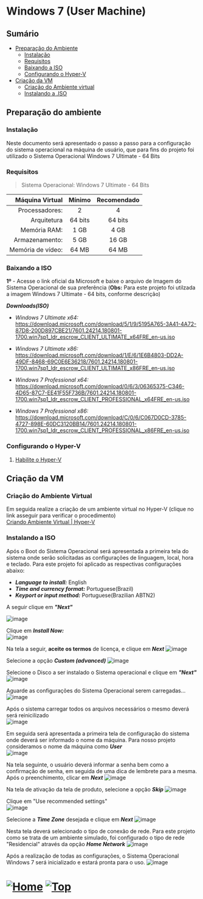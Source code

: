 #  Windows 7 (User Machine)

## Sumário

- [Preparação do Ambiente](#preparação-do-ambiente)
  - [Instalação](#instalação)
  - [Requisitos](#requisitos)
  - [Baixando a ISO](#baixando-a-iso)
  - [Configurando o Hyper-V](#configurando-o-hyper-v)
- [Criação da VM](#criação-da-vm)
  - [Criação do Ambiente virtual](#criação-do-ambiente-virtual)
  - [Instalando a .ISO](#instalando-a-iso)

## Preparação do ambiente

### Instalação
Neste documento será apresentado o passo a passo para a configuração do sistema operacional na máquina de usuário, que para fins do projeto foi utilizado o Sistema Operacional Windows 7 Ultimate - 64 Bits

### Requisitos

> Sistema Operacional: Windows 7 Ultimate - 64 Bits

|   Máquina Virtual | Mínimo  | Recomendado |
| ----------------: | :-----: | :---------: |
|    Processadores: |    2    |      4      |
|       Arquitetura | 64 bits |   64 bits   |
|      Memória RAM: |  1 GB   |    4 GB     |
|    Armazenamento: |  5 GB   |    16 GB    |
| Memória de vídeo: |  64 MB  |    64 MB    |

 
### Baixando a ISO

**1º** - Acesse o link oficial da Microsoft e baixe o arquivo de Imagem do Sistema Operacional de sua preferência (**Obs:** Para este projeto foi utilzada a imagem Windows 7 Ultimate - 64 bits, conforme descrição)
 
 
**_Downloads(ISO)_**

- _Windows 7 Ultimate x64:_ 
https://download.microsoft.com/download/5/1/9/5195A765-3A41-4A72-87D8-200D897CBE21/7601.24214.180801-1700.win7sp1_ldr_escrow_CLIENT_ULTIMATE_x64FRE_en-us.iso

- _Windows 7 Ultimate x86:_
https://download.microsoft.com/download/1/E/6/1E6B4803-DD2A-49DF-8468-69C0E6E36218/7601.24214.180801-1700.win7sp1_ldr_escrow_CLIENT_ULTIMATE_x86FRE_en-us.iso

- _Windows 7 Professional x64:_ 
https://download.microsoft.com/download/0/6/3/06365375-C346-4D65-87C7-EE41F55F736B/7601.24214.180801-1700.win7sp1_ldr_escrow_CLIENT_PROFESSIONAL_x64FRE_en-us.iso

- _Windows 7 Professional x86:_  
https://download.microsoft.com/download/C/0/6/C067D0CD-3785-4727-898E-60DC3120BB14/7601.24214.180801-1700.win7sp1_ldr_escrow_CLIENT_PROFESSIONAL_x86FRE_en-us.iso

### Configurando o Hyper-V

1. [Habilite o Hyper-V](../Hyper-V/hyper-v.md)

## Criação da VM

### Criação do Ambiente Virtual

Em seguida realize a criação de um ambiente virtual no Hyper-V (clique no link asseguir para verificar o procedimento)  
[Criando Ambiente Virtual | Hyper-V](./../../F1E2_Criando-Ambiente-Virtualizado/Hyper-V/hyper-v.md/#criando-uma-vm-máquina-virtual)

### Instalando a ISO

Após o Boot do Sistema Operacional será apresentada a primeira tela do sistema onde serão solicitadas as configurações de linguagem, local, hora e teclado. Para este projeto foi aplicado as respectivas configurações abaixo:

- **_Language to install:_** English  
- **_Time and currency format:_** Portuguese(Brazil)  
- **_Keyport or input method:_** Portuguese(Brazilian ABTN2) 

A seguir clique em **_"Next"_**

![image](https://user-images.githubusercontent.com/105310922/207499323-1569b082-3307-475b-b457-c2d30211c4a9.png)

Clique em **_Install Now:_**  
![image](https://user-images.githubusercontent.com/105310922/207500361-bee655e9-bcd8-4095-b559-9393fcc6fb95.png)

Na tela a seguir, **aceite os termos** de licença, e clique em **_Next_**
![image](https://user-images.githubusercontent.com/105310922/207501003-35b577a4-d91f-4a42-bf0d-765167c0fab6.png)

Selecione a opção **_Custom (advanced)_**
![image](https://user-images.githubusercontent.com/105310922/207501336-72939d9b-3a16-4151-a5d8-aa98e2301260.png)

Selecione o Disco a ser instalado o Sistema operacional e clique em **_"Next"_**
![image](https://user-images.githubusercontent.com/105310922/207501901-9b95cce2-b99c-43e2-b8c0-6f7cfadf6b0a.png)

Aguarde as configurações do Sistema Operacional serem carregadas...  
![image](https://user-images.githubusercontent.com/105310922/207503941-deaffe5d-f651-41f8-bbe5-c1c61710f278.png)

Após o sistema carregar todos os arquivos necessários o mesmo deverá será reinicilizado  
![image](https://user-images.githubusercontent.com/105310922/207503991-fb63cfdc-b8f2-494f-9085-98faad13ef80.png)

Em seguida será apresentada a primeira tela de configuração do sistema onde deverá ser informado o nome da máquina. Para nosso projeto consideramos o nome da máquina como **_User_**  
![image](https://user-images.githubusercontent.com/105310922/207504211-986ed36b-1e5c-457f-81f4-1616aa14cb1a.png)

Na tela seguinte, o usuário deverá informar a senha bem como a confirmação de senha, em seguida de uma dica de lembrete para a mesma. Após o preenchimento, clicar em **_Next_**
![image](https://user-images.githubusercontent.com/105310922/207504283-2fd9fb48-8838-4fbf-9827-807117c14477.png)

Na tela de ativação da tela de produto, selecione a opção **_Skip_**
![image](https://user-images.githubusercontent.com/105310922/207504436-d30e157f-3f0b-42e3-acac-93246622208d.png)

Clique em "Use recommended settings"  
![image](https://user-images.githubusercontent.com/105310922/207504484-74b77ad2-acfc-4f4c-b971-147344a41cb2.png)

Selecione a **_Time Zone_** desejada e clique em **_Next_**
![image](https://user-images.githubusercontent.com/105310922/207504547-4e80e448-b899-4d24-9e73-bfb32cd7c0cd.png)

Nesta tela deverá selecionado o tipo de conexão de rede. Para este projeto como se trata de um ambiente simulado, foi configurado o tipo de rede "Residencial" através da opção **_Home Network_**
![image](https://user-images.githubusercontent.com/105310922/207504614-d61e1b87-7d92-4776-8fec-115271388e94.png)

Após a realização de todas as configurações, o Sistema Operacional Windows 7 será inicializado e estará pronta para o uso.
![image](https://user-images.githubusercontent.com/105310922/207504662-37c37bd3-014b-4938-83e8-db597c7970bc.png)

# [![Home][homeimage]][homelink] [![Top][topimage]](#)
[topimage]: https://img.shields.io/badge/-Voltar_ao_topo-grey
[homeimage]: https://img.shields.io/badge/-Home-blue
[homelink]: ./../../../README.md#














